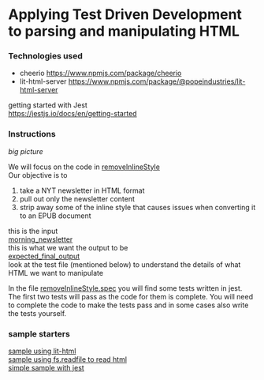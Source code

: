
# Applying Test Driven Development to parsing and manipulating HTML

### Technologies used
- cheerio https://www.npmjs.com/package/cheerio
- lit-html-server https://www.npmjs.com/package/@popeindustries/lit-html-server

getting started with Jest   
https://jestjs.io/docs/en/getting-started

### Instructions 

*big picture* 

We will focus on the code in [removeInlineStyle](./src/removeStyle/removeInlineStyle.js)   
Our objective is to  
1) take a NYT newsletter in HTML format
1) pull out only the newsletter content
1) strip away some of the inline style that causes issues when converting it to an EPUB document

this is the input    
[morning_newsletter](src/removeStyle/morning_newsletter.html)   
this is what we want the output to be    
[expected_final_output](htmlSamples/expected_final_output.html)    
look at the test file (mentioned below) to understand the details of what HTML we want to manipulate

In the file [removeInlineStyle.spec](src/removeStyle/removeInlineStyle.spec.js) you will find some tests written in jest. The first two tests will pass as the code for them is complete. You will need to complete the code to make the tests pass and in some cases also write the tests yourself.


### sample starters 

[sample using lit-html](src/lit-html-sample.js)  
[sample using fs.readfile to read html](src/importAndUseHtml-sample.js)   
[simple sample with jest](src/simple-jest-test.spec.js)